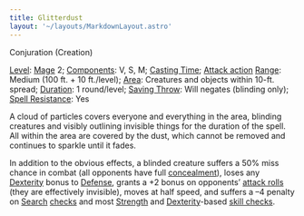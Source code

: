 ```yaml
---
title: Glitterdust
layout: '~/layouts/MarkdownLayout.astro'
---
```

Conjuration (Creation)

[Level](/modern.d20.srd/fx/level):
[Mage](/modern.d20.srd/classes/advanced/mage) 2;
[Components](/modern.d20.srd/fx/components): V, S, M; [Casting Time](/modern.d20.srd/fx/casting.time); [Attack action](/modern.d20.srd/combat/attack.actions)
[Range](/modern.d20.srd/fx/range): Medium (100 ft. + 10 ft./level);
[Area](/modern.d20.srd/fx/area): Creatures and objects within 10-ft. spread;
[Duration](/modern.d20.srd/fx/duration): 1 round/level; [Saving Throw](/modern.d20.srd/basics/saving.throws): Will negates (blinding only);
[Spell Resistance](/modern.d20.srd/special.abilities/spell.resistance): Yes

A cloud of particles covers everyone and everything in the area, blinding
creatures and visibly outlining invisible things for the duration of the
spell. All within the area are covered by the dust, which cannot be removed
and continues to sparkle until it fades.

In addition to the obvious effects, a blinded creature suffers a 50% miss
chance in combat (all opponents have full
[concealment](/modern.d20.srd/combat/concealment)), loses any
[Dexterity](/modern.d20.srd/basics/ability.scores) bonus to
[Defense](/modern.d20.srd/combat/defense), grants a +2 bonus on opponents’
[attack rolls](/modern.d20.srd/combat/attack.roll) (they are effectively
invisible), moves at half speed, and suffers a –4 penalty on
[Search](/modern.d20.srd/skills/search)
[checks](/modern.d20.srd/skills/skill.basics) and most
[Strength](/modern.d20.srd/basics/ability.scores) and
[Dexterity](/modern.d20.srd/basics/ability.scores)-based [skill checks](/modern.d20.srd/skills/skill.basics).

